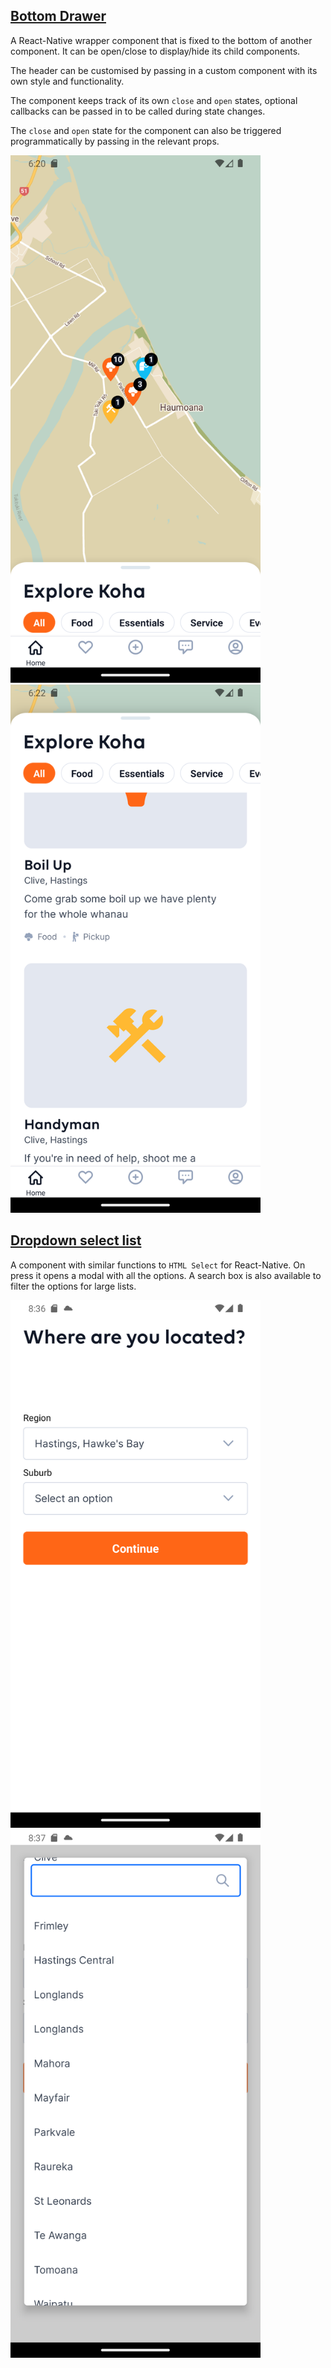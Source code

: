 ## [Bottom Drawer](bottom-drawer)
A React-Native wrapper component that is fixed to the bottom of another 
component. It can be open/close to display/hide its child components. 

The header can be customised by passing in a custom component with its 
own style and functionality.

The component keeps track of its own `close` and `open` states, optional 
callbacks can be passed in to be called during state changes.

The `close` and `open` state for the component can also be triggered 
programmatically by passing in the relevant props.

<div>
  <img src='../assets/drawer-close.png' alt='bottom drawer close' width="400">
  <img src='../assets/drawer-open.png' alt='bottom drawer open' width="400">
</div>


## [Dropdown select list](dropdown-list)
A component with similar functions to `HTML Select` for React-Native. On press it opens 
a modal with all the options. A search box is also available to filter the options 
for large lists.
<div>
  <img src='../assets/droplist-close.png' alt='bottom drawer close' width="400">
  <img src='../assets/droplist-open.png' alt='bottom drawer open' width="400">
</div>